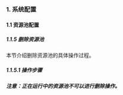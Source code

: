 ### 1. 系统配置

#### 1.1 资源池配置

##### 1.1.5 删除资源池

本节介绍删除资源池的具体操作过程。

##### 1.1.5.1 操作步骤

##### 注意：正在运行中的资源池不可以进行删除操作。
